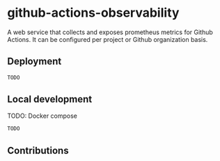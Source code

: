# github-actions-observability

A web service that collects and exposes prometheus metrics for Github Actions. 
It can be configured per project or Github organization basis. 

## Deployment

```bash
TODO
```

## Local development

TODO: Docker compose 

```bash
TODO
```

## Contributions 
